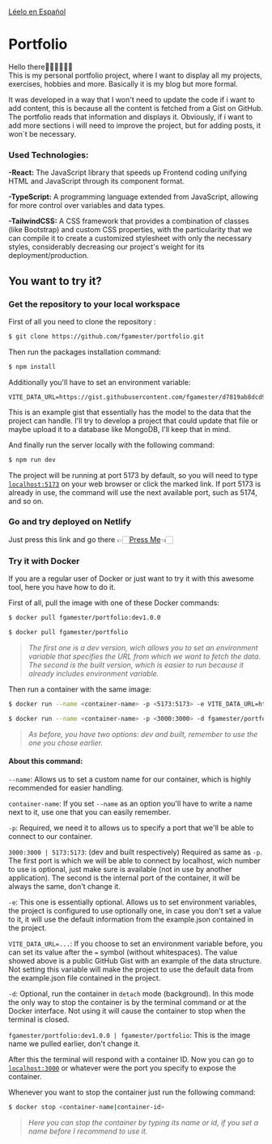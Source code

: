 [Léelo en Español](/README.es.md)

# Portfolio

Hello there👋🏼👋🏼👋🏼  
This is my personal portfolio project, where I want to display all my projects, exercises, hobbies and more. Basically it is my blog but more formal.

It was developed in a way that I won't need to update the code if i want to add content, this is because all the content is fetched from a Gist on GitHub. The portfolio reads that information and displays it. Obviously, if i want to add more sections i will need to improve the project, but for adding posts, it won´t be necessary.

### Used Technologies:

**-React:** The JavaScript library that speeds up Frontend coding unifying HTML and JavaScript through its component format.

**-TypeScript:** A programming language extended from JavaScript, allowing for more control over variables and data types.

**-TailwindCSS:** A CSS framework that provides a combination of classes (like Bootstrap) and custom CSS properties, with the particularity that we can compile it to create a customized stylesheet with only the necessary styles, considerably decreasing our project's weight for its deployment/production.

## You want to try it?

### Get the repository to your local workspace

First of all you need to clone the repository :
```bash
$ git clone https://github.com/fgamester/portfolio.git
```
Then run the packages installation command:
```bash
$ npm install
```
Additionally you'll have to set an environment variable:
```
VITE_DATA_URL=https://gist.githubusercontent.com/fgamester/d7819ab8dcd914121e12f757d5af7a43/raw/data_example.json
```
This is an example gist that essentially has the model to the data that the project can handle. I'll try to develop a project that could update that file or maybe upload it to a database like MongoDB, I'll keep that in mind.

And finally run the server locally with the following command:
```bash
$ npm run dev
```
The project will be running at port 5173 by default, so you will need to type [`localhost:5173`](http://localhost:5173) on your web browser or click the marked link. If port 5173 is already in use, the command will use the next available port, such as 5174, and so on.

### Go and try deployed on Netlify

Just press this link and go there 👉🏻[Press Me](https://fgamester.netlify.app)👈🏻

### Try it with Docker

If you are a regular user of Docker or just want to try it with this awesome tool, here you have how to do it.

First of all, pull the image with one of these Docker commands:
```bash
$ docker pull fgamester/portfolio:dev1.0.0
```
```bash
$ docker pull fgamester/portfolio
```
>*The first one is a dev version, wich allows you to set an environment variable that specifies the URL from which we want to fetch the data. The second is the built version, which is easier to run because it already includes environment variable.*

Then run a container with the same image:
```bash
$ docker run --name <container-name> -p <5173:5173> -e VITE_DATA_URL=https://gist.githubusercontent.com/fgamester/d7819ab8dcd914121e12f757d5af7a43/raw/data_example.json -d fgamester/portfolio:dev1.0.0
```
```bash
$ docker run --name <container-name> -p <3000:3000> -d fgamester/portfolio
```
>*As before, you have two options: dev and built, remember to use the one you chose earlier.*
#### About this command:

`--name`: Allows us to set a custom name for our container, which is highly recommended for easier handling.

`container-name`: If you set `--name` as an option you'll have to write a name next to it, use one that you can easily remember.

`-p`: Required, we need it to allows us to specify a port that we'll be able to connect to our container.

`3000:3000 | 5173:5173`: (dev and built respectively) Required as same as `-p`. The first port is which we will be able to connect by localhost, wich number to use is optional, just make sure is available (not in use by another application). The second is the internal port of the container, it will be always the same, don't change it.

`-e`: This one is essentially optional. Allows us to set environment variables, the project is configured to use optionally one, in case you don't set a value to it, it will use the default information from the example.json contained in the project.

`VITE_DATA_URL=...`: If you choose to set an environment variable before, you can set its value after the `=` symbol (without whitespaces). The value showed above is a public GitHub Gist with an example of the data structure. Not setting this variable will make the project to use the default data from the example.json file contained in the project.

`-d`: Optional, run the container in `detach` mode (background). In this mode the only way to stop the container is by the terminal command or at the Docker interface. Not using it will cause the container to stop when the terminal is closed.

`fgamester/portfolio:dev1.0.0 | fgamester/portfolio`: This is the image name we pulled earlier, don't change it.

After this the terminal will respond with a container ID. Now you can go to [`localhost:3000`](http://localhost:3000) or whatever were the port you specify to expose the container.

Whenever you want to stop the container just run the following command:
```bash
$ docker stop <container-name|container-id>
```
>*Here you can stop the container by typing its name or id, if you set a name before I recommend to use it.*